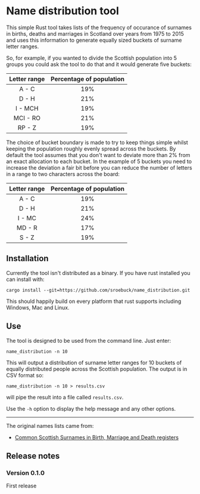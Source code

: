 # Name distribution tool

This simple Rust tool takes lists of the frequency of occurance of surnames in births, deaths and marriages in Scotland over years from 1975 to 2015 and uses this information to generate equally sized buckets of surname letter ranges.

So, for example, if you wanted to divide the Scottish population into 5 groups you could ask the tool to do that and it would generate five buckets:

| Letter range | Percentage of population |
|:------------:|:------------------------:|
|    A - C     |           19%            |
|    D - H     |           21%            |
|   I - MCH    |           19%            |
|   MCI - RO   |           21%            |
|    RP - Z    |           19%            |

The choice of bucket boundary is made to try to keep things simple whilst keeping the population roughly evenly spread across the buckets.  By default the tool assumes that you don't want to deviate more than 2% from an exact allocation to each bucket.  In the example of 5 buckets you need to increase the deviation a fair bit before you can reduce the number of letters in a range to two characters across the board:

| Letter range | Percentage of population |
|:------------:|:------------------------:|
|    A - C     |           19%            |
|    D - H     |           21%            |
|    I - MC    |           24%            |
|    MD - R    |           17%            |
|    S - Z     |           19%            |

## Installation

Currently the tool isn't distributed as a binary.  If you have rust installed you can install with:

    cargo install --git=https://github.com/sroebuck/name_distribution.git

This should happily build on every platform that rust supports including Windows, Mac and Linux.

## Use

The tool is designed to be used from the command line.  Just enter:

    name_distribution -n 10

This will output a distribution of surname letter ranges for 10 buckets of equally distributed people across the Scottish population.  The output is in CSV format so:

    name_distribution -n 10 > results.csv

will pipe the result into a file called `results.csv`.

Use the `-h` option to display the help message and any other options.

---

The original names lists came from:

* [Common Scottish Surnames in Birth, Marriage and Death registers](https://www.nrscotland.gov.uk/statistics-and-data/statistics/statistics-by-theme/vital-events/names/most-common-surnames)

## Release notes

### Version 0.1.0

First release
